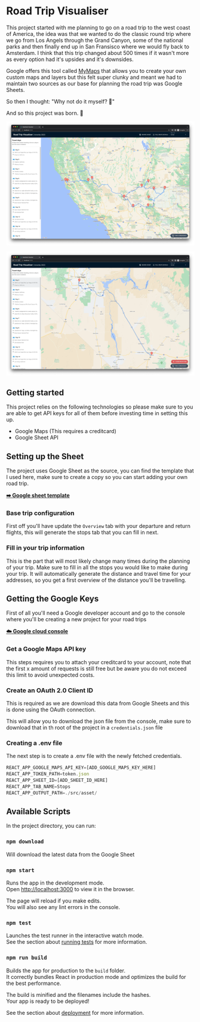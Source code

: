 # Road Trip Visualiser
This project started with me planning to go on a road trip to the west coast of America, the 
idea was that we wanted to do the classic round trip where we go from Los Angels through 
the Grand Canyon, some of the national parks and then finally end up in San Fransisco where 
we would fly back to Amsterdam. I think that this trip changed about 500 times if it wasn't 
more as every option had it's upsides and it's downsides. 

Google offers this tool called [MyMaps](https://www.google.com/maps/d/u/0/?hl=nl) that 
allows you to create your own custom maps and layers but this felt super clunky and meant 
we had to maintain two sources as our base for planning the road trip was Google Sheets.

So then I thought: "Why not do it myself? 🤔" 

And so this project was born. 💪

![Alt text](/screenshots/screenshot.webp?raw=true "Main page of the visualizer")

![Alt text](/screenshots/screenshot-2.webp?raw=true "Detail view of the visualizer")


## Getting started
This project relies on the following technologies so please make sure to you are able to get API keys for all of them before investing time in setting this up.

- Google Maps (This requires a creditcard)
- Google Sheet API

## Setting up the Sheet
The project uses Google Sheet as the source, you can find the template that I used here, make sure to create a copy so 
you can start adding your own road trip.

**[➡️ Google sheet template](https://docs.google.com/spreadsheets/d/1vx0FWu5zmdzHatcLx4ZkxGPp4sdbuDkPIDovCp1lei8/edit?usp=sharing)**

### Base trip configuration
First off you'll have update the `Overview` tab with your departure and return flights, this will generate the stops 
tab that you can fill in next. 

### Fill in your trip information
This is the part that will most likely change many times during the planning of your trip. Make sure to fill in all the 
stops you would like to make during your trip. It will automatically generate the distance and travel time for your 
addresses, so you get a first overview of the distance you'll be travelling.

## Getting the Google Keys
First of all you'll need a Google developer account and go to the console where you'll be creating a new project for your road trips

**[☁️ Google cloud console](https://console.cloud.google.com/)**

### Get a Google Maps API key
This steps requires you to attach your creditcard to your account, note that the first x amount of requests is still 
free but be aware you do not exceed this limit to avoid unexpected costs.

### Create an OAuth 2.0 Client ID
This is required as we are download this data from Google Sheets and this is done using the OAuth connection.

This will allow you to download the json file from the console, make sure to download that in th root of the 
project in a `credentials.json` file

### Creating a .env file
The next step is to create a .env file with the newly fetched credentials.

```javascript
REACT_APP_GOOGLE_MAPS_API_KEY=[ADD_GOOGLE_MAPS_KEY_HERE]
REACT_APP_TOKEN_PATH=token.json
REACT_APP_SHEET_ID=[ADD_SHEET_ID_HERE]
REACT_APP_TAB_NAME=Stops
REACT_APP_OUTPUT_PATH=./src/asset/
```

## Available Scripts

In the project directory, you can run:

### `npm download`

Will download the latest data from the Google Sheet

### `npm start`

Runs the app in the development mode.\
Open [http://localhost:3000](http://localhost:3000) to view it in the browser.

The page will reload if you make edits.\
You will also see any lint errors in the console.

### `npm test`

Launches the test runner in the interactive watch mode.\
See the section about [running tests](https://facebook.github.io/create-react-app/docs/running-tests) for more information.

### `npm run build`

Builds the app for production to the `build` folder.\
It correctly bundles React in production mode and optimizes the build for the best performance.

The build is minified and the filenames include the hashes.\
Your app is ready to be deployed!

See the section about [deployment](https://facebook.github.io/create-react-app/docs/deployment) for more information.